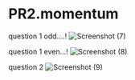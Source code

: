 # PR2.momentum

question 1 odd....!
![Screenshot (7)](https://github.com/krimisha-bhanderi/PR2.momentum/assets/131655711/664290a6-4095-445f-b041-bf1e0d70efe5)

question 1 even...!
![Screenshot (8)](https://github.com/krimisha-bhanderi/PR2.momentum/assets/131655711/e9f98123-2544-44a7-8c91-53254534d949)


question 2
![Screenshot (9)](https://github.com/krimisha-bhanderi/PR2.momentum/assets/131655711/7636f059-bed6-41be-b067-097ab77f21b9)
